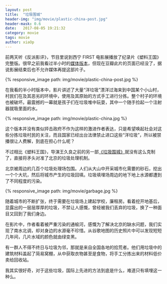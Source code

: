 ```yaml
---
layout: post
title:  "垃圾围城"
header-img: "img/movie/plastic-china-post.jpg"
header-mask: 0.6
date:   2017-08-05 19:21:32
category: movie
tags: movie
author: xiaOp
---
```


前两天听《反派影评》，节目里说到西宁 FIRST 电影展播放了纪录片《塑料王国》完整版。很早之前我看过半小时的[媒体版本](https://www.youtube.com/watch?v=TUmuOmEqXZQ)，但现在豆瓣此片的页面已经没了，据说影展结束后也不允许媒体再提这部片子。

{% responsive_image path: img/movie/plastic-china-post.jpg %}

在我看的半小时版本中，影片讲述了大量“洋垃圾”漂洋过海来到中国某个小山村，村民们在及其恶劣的环境中，使用及其原始的方式手工进行分拣。整个村子的环境也被破坏。最震撼的一幕就是孩子们在垃圾堆中玩耍，其中一个随手捡起一个注射器就吸里面的水。

{% responsive_image path: img/movie/plastic-china.jpg %}

这个版本并没有类似抨击政府不作为这样的激进作者表达，只是希望唤起社会对这些分拣垃圾村民的关注，而且国家已经出台法律禁止进口这些“洋垃圾”，所以被禁播很让人费解，到底在担心什么呢？

不过相比《塑料王国》，导演王久良之前的另一部[《垃圾围城》](https://www.youtube.com/watch?v=7zZ2K1rrqpE)就没有这么克制了，直接将矛头对准了北京的垃圾处理机制。

北京被周边的几百个垃圾处理场包围。人们从大山中开采城市化需要的砂石，挖出一个个大坑，然后将城市产生的垃圾回填。垃圾填埋场周边的地下地上水源都遭到了不同程度的污染。

{% responsive_image path: img/movie/garbage.jpg %}

随着城市的不断扩张，终于需要在垃圾场上建起学校，廉租房。看着挖开地基后，显露出的一层层厚厚的垃圾，不禁让人感慨，曾经被我们丢弃的垃圾，换了一种面目又回到了我们身边。

在影片中，作者看着被严重污染的通榆河，感慨为了解决北京的缺水问题，我们实现了南水北调，却对身边的水源毫不珍惜。从谷歌地图的历史照片中可以发现短短几年间，几片水域的颜色就由绿变黑。

有一群人不得不终日与垃圾为邻，那就是来自全国各地的拾荒者。他们用垃圾中的建筑材料盖起了简易窝棚，从中获取衣物甚至是食物，将手工分拣出来的材料低价卖给回收站。

我其实很好奇，对于这些垃圾，国际上先进的方法到底是什么，难道只有填埋这一种么。
